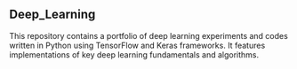 ##  Deep_Learning
This repository contains a portfolio of deep learning experiments and codes written in Python using TensorFlow and Keras frameworks. It features implementations of key deep learning fundamentals and algorithms.
